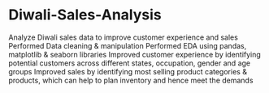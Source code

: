 # Diwali-Sales-Analysis
Analyze Diwali sales data to improve customer experience and sales
Performed Data cleaning & manipulation
Performed EDA using pandas, matplotlib & seaborn libraries
Improved customer experience by identifying potential customers across different states, occupation, gender and age groups Improved sales by identifying most selling product categories & products, which can help to plan inventory and hence meet the demands

